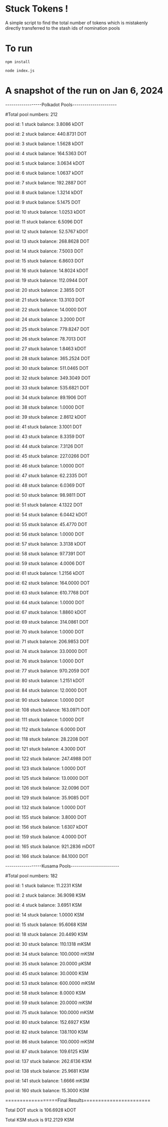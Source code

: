 # Stuck Tokens !
A simple script to find the total number of tokens which is mistakenly directly transferred to the stash ids of nomination pools

# To run
`npm install`

`node index.js`

# A snapshot of the run on Jan 6, 2024
------------------Polkadot Pools----------------------

#Total pool numbers: 212

pool id: 1 stuck balance: 3.8086 kDOT

pool id: 2 stuck balance: 440.8731 DOT

pool id: 3 stuck balance: 1.5628 kDOT

pool id: 4 stuck balance: 164.5363 DOT

pool id: 5 stuck balance: 3.0634 kDOT

pool id: 6 stuck balance: 1.0637 kDOT

pool id: 7 stuck balance: 192.2887 DOT

pool id: 8 stuck balance: 1.3214 kDOT

pool id: 9 stuck balance: 5.1475 DOT

pool id: 10 stuck balance: 1.0253 kDOT

pool id: 11 stuck balance: 6.5096 DOT

pool id: 12 stuck balance: 52.5767 kDOT

pool id: 13 stuck balance: 268.8628 DOT

pool id: 14 stuck balance: 7.5003 DOT

pool id: 15 stuck balance: 6.8603 DOT

pool id: 16 stuck balance: 14.8024 kDOT

pool id: 19 stuck balance: 112.0944 DOT

pool id: 20 stuck balance: 2.3855 DOT

pool id: 21 stuck balance: 13.3103 DOT

pool id: 22 stuck balance: 14.0000 DOT

pool id: 24 stuck balance: 3.2000 DOT

pool id: 25 stuck balance: 779.8247 DOT

pool id: 26 stuck balance: 78.7013 DOT

pool id: 27 stuck balance: 1.8463 kDOT

pool id: 28 stuck balance: 365.2524 DOT

pool id: 30 stuck balance: 511.0465 DOT

pool id: 32 stuck balance: 349.3049 DOT

pool id: 33 stuck balance: 535.6821 DOT

pool id: 34 stuck balance: 89.1906 DOT

pool id: 38 stuck balance: 1.0000 DOT

pool id: 39 stuck balance: 2.8612 kDOT

pool id: 41 stuck balance: 3.1001 DOT

pool id: 43 stuck balance: 8.3359 DOT

pool id: 44 stuck balance: 7.3126 DOT

pool id: 45 stuck balance: 227.0266 DOT

pool id: 46 stuck balance: 1.0000 DOT

pool id: 47 stuck balance: 62.2335 DOT

pool id: 48 stuck balance: 6.0369 DOT

pool id: 50 stuck balance: 98.9811 DOT

pool id: 51 stuck balance: 4.1322 DOT

pool id: 54 stuck balance: 6.0442 kDOT

pool id: 55 stuck balance: 45.4770 DOT

pool id: 56 stuck balance: 1.0000 DOT

pool id: 57 stuck balance: 3.3138 kDOT

pool id: 58 stuck balance: 97.7391 DOT

pool id: 59 stuck balance: 4.0006 DOT

pool id: 61 stuck balance: 1.2156 kDOT

pool id: 62 stuck balance: 164.0000 DOT

pool id: 63 stuck balance: 610.7768 DOT

pool id: 64 stuck balance: 1.0000 DOT

pool id: 67 stuck balance: 1.8860 kDOT

pool id: 69 stuck balance: 314.0861 DOT

pool id: 70 stuck balance: 1.0000 DOT

pool id: 71 stuck balance: 206.9853 DOT

pool id: 74 stuck balance: 33.0000 DOT

pool id: 76 stuck balance: 1.0000 DOT

pool id: 77 stuck balance: 970.2059 DOT

pool id: 80 stuck balance: 1.2151 kDOT

pool id: 84 stuck balance: 12.0000 DOT

pool id: 90 stuck balance: 1.0000 DOT

pool id: 108 stuck balance: 163.0971 DOT

pool id: 111 stuck balance: 1.0000 DOT

pool id: 112 stuck balance: 6.0000 DOT

pool id: 118 stuck balance: 28.2208 DOT

pool id: 121 stuck balance: 4.3000 DOT

pool id: 122 stuck balance: 247.4988 DOT

pool id: 123 stuck balance: 1.0000 DOT

pool id: 125 stuck balance: 13.0000 DOT

pool id: 126 stuck balance: 32.0096 DOT

pool id: 129 stuck balance: 35.9085 DOT

pool id: 132 stuck balance: 1.0000 DOT

pool id: 155 stuck balance: 3.8000 DOT

pool id: 156 stuck balance: 1.6307 kDOT

pool id: 159 stuck balance: 4.0000 DOT

pool id: 165 stuck balance: 921.2836 mDOT

pool id: 166 stuck balance: 84.1000 DOT

------------------Kusama Pools------------------------

#Total pool numbers: 182

pool id: 1 stuck balance: 11.2231 KSM

pool id: 2 stuck balance: 36.9098 KSM

pool id: 4 stuck balance: 3.6951 KSM

pool id: 14 stuck balance: 1.0000 KSM

pool id: 15 stuck balance: 95.6068 KSM

pool id: 18 stuck balance: 20.4490 KSM

pool id: 30 stuck balance: 110.1318 mKSM

pool id: 34 stuck balance: 100.0000 mKSM

pool id: 35 stuck balance: 20.0000 pKSM

pool id: 45 stuck balance: 30.0000 KSM

pool id: 53 stuck balance: 600.0000 mKSM

pool id: 58 stuck balance: 8.0000 KSM

pool id: 59 stuck balance: 20.0000 mKSM

pool id: 75 stuck balance: 100.0000 mKSM

pool id: 80 stuck balance: 152.6927 KSM

pool id: 82 stuck balance: 138.1100 KSM

pool id: 86 stuck balance: 100.0000 mKSM

pool id: 87 stuck balance: 109.6125 KSM

pool id: 137 stuck balance: 262.6136 KSM

pool id: 138 stuck balance: 25.9681 KSM

pool id: 141 stuck balance: 1.6666 mKSM

pool id: 160 stuck balance: 15.3000 KSM

==================Final Results=======================

Total DOT stuck is 106.6928 kDOT

Total KSM stuck is 912.2129 KSM
